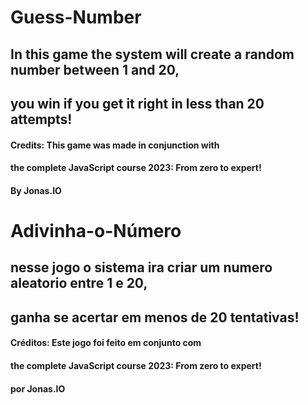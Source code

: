 # Guess-Number
## In this game the system will create a random number between 1 and 20, 
## you win if you get it right in less than 20 attempts!
#### Credits: This game was made in conjunction with
#### the complete JavaScript course 2023: From zero to expert!
#### By Jonas.IO

# Adivinha-o-Número
## nesse jogo o sistema ira criar um numero aleatorio entre 1 e 20, 
## ganha se acertar em menos de 20 tentativas!
#### Créditos: Este jogo foi feito em conjunto com
#### the complete JavaScript course 2023: From zero to expert!
#### por Jonas.IO
